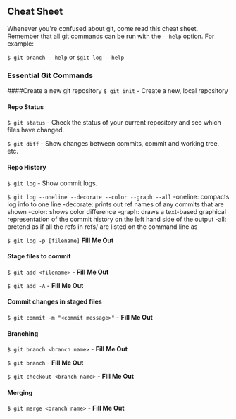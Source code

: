 ## Cheat Sheet

Whenever you're confused about git, come read this cheat sheet. Remember that all git commands can be run with the `--help` option. For example:

`$ git branch --help` or `$git log --help`

### Essential Git Commands

####Create a new git repository
`$ git init` - Create a new, local repository

#### Repo Status
`$ git status` - Check the status of your current repository and see which files have changed.

`$ git diff` - Show changes between commits, commit and working tree, etc.

#### Repo History
`$ git log` - Show commit logs.

`$ git log --oneline --decorate --color --graph --all`
  -oneline: compacts log info to one line
  -decorate: prints out ref names of any commits that are shown
  -color: shows color difference
  -graph: draws a text-based graphical representation of the commit history on the left hand side of the output
  -all: pretend as if all the refs in refs/ are listed on the command line as <commit>

`$ git log -p [filename]` __Fill Me Out__

#### Stage files to commit
`$ git add <filename>` - __Fill Me Out__

`$ git add -A` - __Fill Me Out__

#### Commit changes in staged files
`$ git commit -m "<commit message>"` - __Fill Me Out__

#### Branching
`$ git branch <branch name>` - __Fill Me Out__

`$ git branch` - __Fill Me Out__

`$ git checkout <branch name>` - __Fill Me Out__

#### Merging

`$ git merge <branch name>` - __Fill Me Out__
